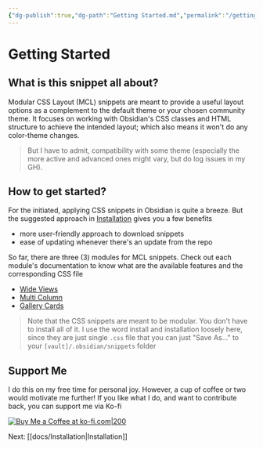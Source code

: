 ```yaml
---
{"dg-publish":true,"dg-path":"Getting Started.md","permalink":"/getting-started/","noteIcon":"","updated":"2023-10-21T21:32:45.529+08:00"}
---
```



# Getting Started
## What is this snippet all about?
Modular CSS Layout (MCL) snippets are meant to provide a useful layout options as a complement to the default theme or your chosen community theme. It focuses on working with Obsidian's CSS classes and HTML structure to achieve the intended layout; which also means it won't do any color-theme changes.

> But I have to admit, compatibility with some theme (especially the more active and advanced ones might vary, but do log issues in my GH).

## How to get started?
For the initiated, applying CSS snippets in Obsidian is quite a breeze. But the suggested approach in [Installation](https://efemkay.github.io/obsidian-modular-css-layout/installation/) gives you a few benefits
- more user-friendly approach to download snippets
- ease of updating whenever there's an update from the repo

So far, there are three (3) modules for MCL snippets. Check out each module's documentation to know what are the available features and the corresponding CSS file
- [Wide Views](https://efemkay.github.io/obsidian-modular-css-layout/wide-views/)
- [Multi Column](https://efemkay.github.io/obsidian-modular-css-layout/multi-column/)
- [Gallery Cards](https://efemkay.github.io/obsidian-modular-css-layout/gallery-cards/)

> Note that the CSS snippets are meant to be modular. You don't have to install all of it.
> I use the word install and installation loosely here, since they are just single `.css` file that you can just "Save As..." to  your `[vault]/.obsidian/snippets` folder


## Support Me
I do this on my free time for personal joy. However, a cup of coffee or two would motivate me further! If you like what I do, and want to contribute back, you can support me via Ko-fi

[![Buy Me a Coffee at ko-fi.com|200](https://cdn.ko-fi.com/cdn/kofi1.png)](https://ko-fi.com/M4M3C77PF)

Next: [[docs/Installation\|Installation]]